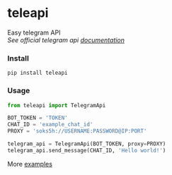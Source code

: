 teleapi
======
Easy telegram API  
*See official telegram api [documentation](https://core.telegram.org/bots/api)*

### Install
`pip install teleapi`

### Usage
``` python
from teleapi import TelegramApi

BOT_TOKEN = 'TOKEN'
CHAT_ID = 'example_chat_id'
PROXY = 'soks5h://USERNAME:PASSWORD@IP:PORT'

telegram_api = TelegramApi(BOT_TOKEN, proxy=PROXY)
telegram_api.send_message(CHAT_ID, 'Hello world!')
```
More [examples](https://github.com/DesSolo/TeleBotProxy/blob/master/example.py)
